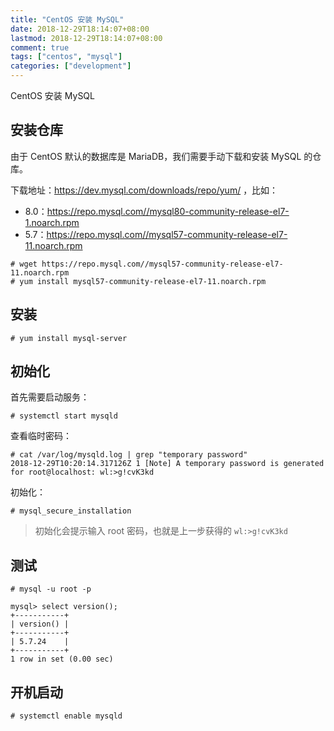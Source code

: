 ```yaml
---
title: "CentOS 安装 MySQL"
date: 2018-12-29T18:14:07+08:00
lastmod: 2018-12-29T18:14:07+08:00
comment: true
tags: ["centos", "mysql"]
categories: ["development"]
---
```


CentOS 安装 MySQL
<!--more-->

## 安装仓库

由于 CentOS 默认的数据库是 MariaDB，我们需要手动下载和安装 MySQL 的仓库。

下载地址：https://dev.mysql.com/downloads/repo/yum/ ，比如：

- 8.0：https://repo.mysql.com//mysql80-community-release-el7-1.noarch.rpm
- 5.7：https://repo.mysql.com//mysql57-community-release-el7-11.noarch.rpm

```
# wget https://repo.mysql.com//mysql57-community-release-el7-11.noarch.rpm
# yum install mysql57-community-release-el7-11.noarch.rpm
```


## 安装

```
# yum install mysql-server
```


## 初始化

首先需要启动服务：

```
# systemctl start mysqld
```

查看临时密码：

```
# cat /var/log/mysqld.log | grep "temporary password"
2018-12-29T10:20:14.317126Z 1 [Note] A temporary password is generated for root@localhost: wl:>g!cvK3kd
```

初始化：

```
# mysql_secure_installation
```

> 初始化会提示输入 root 密码，也就是上一步获得的 `wl:>g!cvK3kd`


## 测试

```
# mysql -u root -p

mysql> select version();
+-----------+
| version() |
+-----------+
| 5.7.24    |
+-----------+
1 row in set (0.00 sec)
```


## 开机启动

```
# systemctl enable mysqld
```